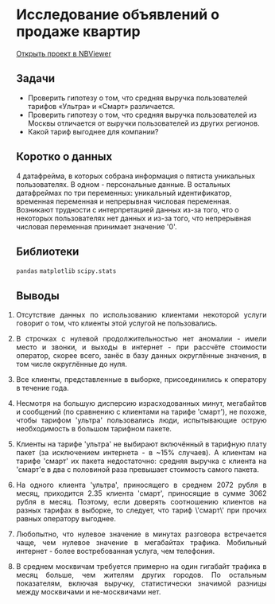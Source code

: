 # Исследование объявлений о продаже квартир
[Открыть проект в NBViewer](https://nbviewer.jupyter.org/github/Artemii-Kravtsov/thousands-of-hours/blob/master/3_comparison_of_two_pricing_plans.ipynb)
<br>

## Задачи 
- Проверить гипотезу о том, что средняя выручка пользователей тарифов «Ультра» и «Смарт» различается.
- Проверить гипотезу о том, что средняя выручка пользователей из Москвы отличается от выручки пользователей из других регионов.
- Какой тариф выгоднее для компании? 


## Коротко о данных 
4 датафрейма, в которых собрана информация о пятиста уникальных пользователях. В одном - персональные данные. В остальных датафреймах по три переменных: уникальный идентификатор, временная переменная и непрерывная числовая переменная. Возникают трудности с интерпретацией данных из-за того, что о некоторых пользователях нет данных и из-за того, что непрерывная числовая переменная принимает значение '0'. 


## Библиотеки 
`pandas` `matplotlib` `scipy.stats`


## Выводы 
<ol style="padding-left: 0px;"><li><p align="justify">Отсутствие данных по использованию клиентами некоторой услуги говорит о том, что клиенты этой услугой не пользовались.</p></li><li><p align="justify">В строчках с нулевой продолжительностью нет аномалии - имели место и звонки, и выходы в интернет - при рассчёте стоимости оператор, скорее всего, занёс в базу данных округлённые значения, в том числе округлённые до нуля.</p></li><li><p align="justify">Все клиенты, представленные в выборке, присоединились к оператору в течение года.</p></li><li><p align="justify">Несмотря на большую дисперсию израсходованных минут, мегабайтов и сообщений (по сравнению с клиентами на тарифе 'смарт'), не похоже, чтобы тарифом 'ультра' пользовались люди, испытывающие острую необходимость в большом тарифном пакете.</p></li><li><p align="justify">Клиенты на тарифе 'ультра' не выбирают включённый в тарифную плату пакет (за исключением интернета - в ~15% случаев). А клиентам на тарифе 'смарт' их пакета недостаточно: средняя выручка с клиента на 'смарт'е в два с половиной раза превышает стоимость самого пакета.</p></li><li><p align="justify">На одного клиента 'ультра', приносящего в среднем 2072 рубля в месяц, приходится 2.35 клиента 'смарт', приносящие в сумме 3062 рубля в месяц. Поэтому, если доверять соотношению клиентов на разных тарифах в выборке, то следует, что тариф \'смарт\' при прочих равных оператору выгоднее.</p></li><li><p align="justify">Любопытно, что нулевое значение в минутах разговора встречается чаще, чем нулевое значение в мегабайтах трафика. Мобильный интернет - более востребованная услуга, чем телефония.</p></li><li><p align="justify">В среднем москвичам требуется примерно на один гигабайт трафика в месяц больше, чем жителям других городов. По остальным показателям, включая выручку, статистически значимой разницы между москвичами и не-москвичами нет.</p></li></ol>
